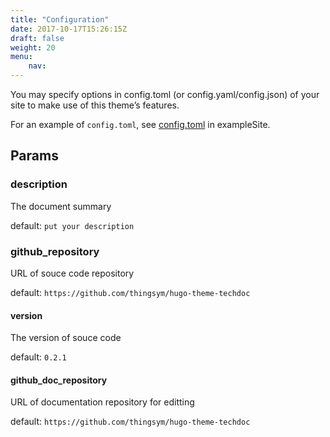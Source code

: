 ```yaml
---
title: "Configuration"
date: 2017-10-17T15:26:15Z
draft: false
weight: 20
menu:
    nav:
---
```


You may specify options in config.toml (or config.yaml/config.json) of your site to make use of this theme’s features.

For an example of `config.toml`, see [config.toml](https://github.com/thingsym/hugo-theme-techdoc/blob/master/exampleSite/config.toml) in exampleSite.

## Params



### description

The document summary

default: `put your description`

### github_repository

URL of souce code repository

default: `https://github.com/thingsym/hugo-theme-techdoc`

#### version

The version of souce code

default: `0.2.1`

#### github_doc_repository

URL of documentation repository for editting

default: `https://github.com/thingsym/hugo-theme-techdoc`
